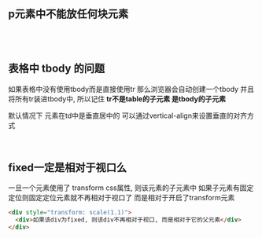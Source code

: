 ## p元素中不能放任何块元素

<br><br>

## 表格中 tbody 的问题
如果表格中没有使用tbody而是直接使用tr 那么浏览器会自动创建一个tbody 并且将所有tr装进tbody中, 所以记住 **tr不是table的子元素 是tbody的子元素**

默认情况下 元素在td中是垂直居中的 可以通过vertical-align来设置垂直的对齐方式


<br>

## fixed一定是相对于视口么
一旦一个元素使用了 transform css属性, 则该元素的子元素中 如果子元素有固定定位则固定定位元素就不再相对于视口了 而是相对于开启了transform元素
```html
<div style="transform: scale(1.1)">
  <div>如果该div为fixed, 则该div不再相对于视口, 而是相对于它的父元素</div>
</div>
```